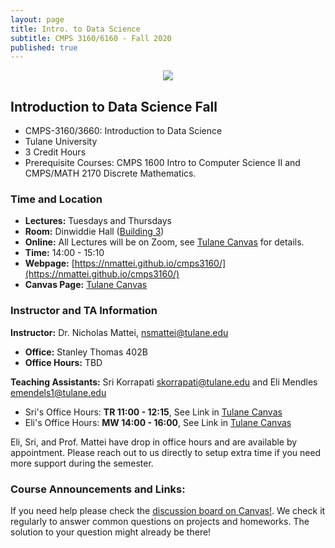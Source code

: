 ```yaml
---
layout: page
title: Intro. to Data Science
subtitle: CMPS 3160/6160 - Fall 2020
published: true
---
```

<p style="text-align:center;"><img src="{{ 'img/ds_cover.jpg' | relative_url }}" /></p>

## Introduction to Data Science Fall 
* CMPS-3160/3660: Introduction to Data Science
* Tulane University
* 3 Credit Hours
* Prerequisite Courses: CMPS 1600 Intro to Computer Science II and CMPS/MATH 2170 Discrete Mathematics.

### Time and Location
* **Lectures:** Tuesdays and Thursdays 
* **Room:** Dinwiddie Hall ([Building 3](https://tulane.edu/maps-directions))
* **Online:** All Lectures will be on Zoom, see [Tulane Canvas](https://tulane.instructure.com/) for details.
* **Time:** 14:00 - 15:10
* **Webpage:** [https://nmattei.github.io/cmps3160/](https://nmattei.github.io/cmps3160/)
* **Canvas Page:** [Tulane Canvas](https://tulane.instructure.com/)

### Instructor and TA Information
**Instructor:** Dr. Nicholas Mattei, <nsmattei@tulane.edu>
* **Office:** Stanley Thomas 402B
* **Office Hours:** TBD

**Teaching Assistants:** Sri Korrapati <skorrapati@tulane.edu> and Eli Mendles <emendels1@tulane.edu>
*  Sri's Office Hours: **TR 11:00 - 12:15**, See Link in [Tulane Canvas](https://tulane.instructure.com/)
* Eli's Office Hours: **MW 14:00 - 16:00**, See Link in [Tulane Canvas](https://tulane.instructure.com/)

Eli, Sri, and Prof. Mattei have drop in office hours and are available by appointment.  Please reach out to us directly to setup extra time if you need more support during the semester.

### Course Announcements and Links:

If you need help please check the [discussion board on Canvas!](https://tulane.instructure.com/courses/2220511/discussion_topics). We check it regularly to answer common questions on projects and homeworks.  The solution to your question might already be there!
